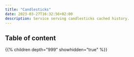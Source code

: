 ```yaml
---
title: "Candlesticks"
date: 2023-03-27T16:32:56+02:00
description: Service serving candlesticks cached history.
---
```


## Table of content

{{% children depth="999" showhidden="true" %}}
